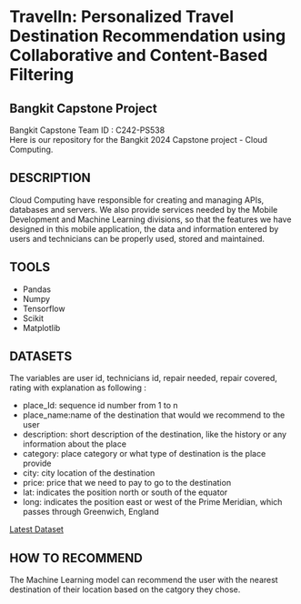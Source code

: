 # TravelIn: Personalized Travel Destination Recommendation using Collaborative and Content-Based Filtering
## Bangkit Capstone Project

Bangkit Capstone Team ID : C242-PS538	 <br>
Here is our repository for the Bangkit 2024 Capstone project - Cloud Computing.

## DESCRIPTION
Cloud Computing have responsible for creating and managing APIs, databases and servers. We also provide services needed by the Mobile Development and Machine Learning divisions, so that the features we have designed in this mobile application, the data and information entered by users and technicians can be properly used, stored and maintained.


## TOOLS

- Pandas
- Numpy
- Tensorflow
- Scikit
- Matplotlib

## DATASETS 
The variables are user id, technicians id, repair needed, repair covered, rating with explanation as following : 

- place_Id: sequence id number from 1 to n
- place_name:name of the destination that would we recommend to the user
- description: short description of the destination, like the history or any information about the place
- category: place category or what type of destination is the place provide
- city: city location of the destination
- price: price that we need to pay to go to the destination
- lat: indicates the position north or south of the equator
- long: indicates the position east or west of the Prime Meridian, which passes through Greenwich, England


[Latest Dataset](https://github.com/Capstone-Bangkit-C242-PS538/TravelIn-Bangkit/blob/Machine_Learning/Dataset/tourid.csv)

## HOW TO RECOMMEND
The Machine Learning model can recommend the user with the nearest destination of their location based on the catgory they chose. 
